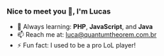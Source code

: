 ### Nice to meet you 👋, I'm Lucas  

- 🌱 Always learning: **PHP**, **JavaScript**, and **Java**  
- 📫 Reach me at: [luca@quantumtheorem.com.br](mailto:luca@quantumtheorem.com.br)  
- ⚡ Fun fact: I used to be a pro LoL player!  
